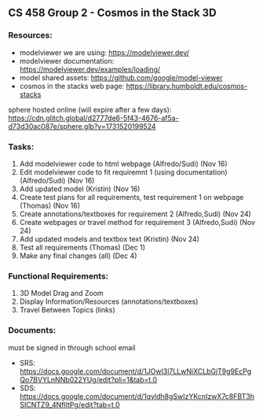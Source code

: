 ## CS 458 Group 2 - Cosmos in the Stack 3D

### Resources:
- modelviewer we are using: https://modelviewer.dev/
- modelviewer documentation: https://modelviewer.dev/examples/loading/
- model shared assets: https://github.com/google/model-viewer
- cosmos in the stacks web page: https://library.humboldt.edu/cosmos-stacks

sphere hosted online (will expire after a few days):
https://cdn.glitch.global/d2777de6-5f43-4676-af5a-d73d30ac087e/sphere.glb?v=1731520199524

### Tasks:
1. Add modelviewer code to html webpage (Alfredo/Sudi) (Nov 16)
2. Edit modelviewer code to fit requiremnt 1 (using documentation) (Alfredo/Sudi) (Nov 16)
3. Add updated model (Kristin) (Nov 16)
4. Create test plans for all requirements, test requirement 1 on webpage (Thomas) (Nov 16)
5. Create annotations/textboxes for requirement 2 (Alfredo,Sudi) (Nov 24)
6. Create webpages or travel method for requirement 3 (Alfredo,Sudi) (Nov 24) 
7. Add updated models and textbox text (Kristin) (Nov 24)
8. Test all requirements (Thomas) (Dec 1)
9. Make any final changes (all) (Dec 4)

### Functional Requirements:
1. 3D Model Drag and Zoom
2. Display Information/Resources (annotations/textboxes)
3. Travel Between Topics (links)

### Documents:
must be signed in through school email
- SRS: https://docs.google.com/document/d/1JOwI3l7LLwNiXCLbGjT9g9EcPgQo7BVYLnNNb022YUg/edit?pli=1&tab=t.0
- SDS: https://docs.google.com/document/d/1qyldh8gSwIzYKcnIzwX7c8FBT3hSICNTZ9_4NflItPg/edit?tab=t.0

